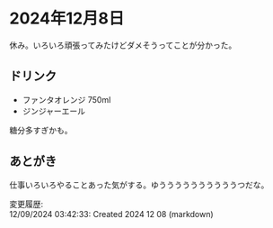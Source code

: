 # 2024年12月8日

休み。いろいろ頑張ってみたけどダメそうってことが分かった。

## ドリンク

- ファンタオレンジ 750ml
- ジンジャーエール

糖分多すぎかも。

## あとがき

仕事いろいろやることあった気がする。ゆううううううううううつだな。

変更履歴:  
12/09/2024 03:42:33: Created 2024 12 08 (markdown)  
